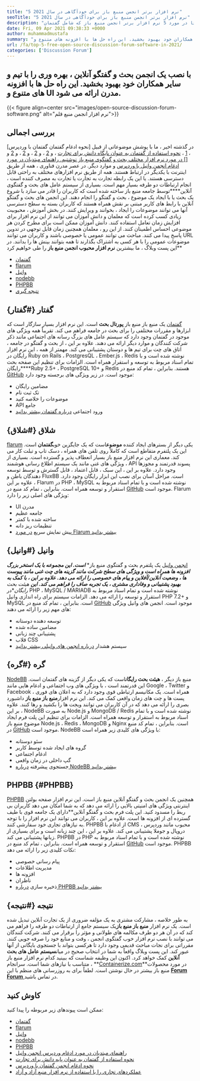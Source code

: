 ```yaml
---
title: "5 نرم افزار برتر انجمن منبع باز برای خودآگاهی در سال 2021" 
seoTitle: "5 نرم افزار برتر انجمن منبع باز برای خودآگاهی در سال 2021" 
description: "از طریق این پست وبلاگ بروید تا در مورد 5 نرم افزار برتر انجمن منبع باز که شامل گفتمان ، Flarum ، وانیل ، NodeBB و PHPBB است ، مطلع شوید." 
date: Fri, 09 Apr 2021 09:38:33 +0000
author: muhammadmustafa
summary: "با نصب یک انجمن بحث و گفتگوی آنلاین ، بهره وری را با تیم و سایر همکاران خود بهبود بخشید. این راه حل ها با افزونه های متنوع و UI مدرن ارائه می شود." 
url: /fa/top-5-free-open-source-discussion-forum-software-in-2021/
categories: ['Discussion Forum']
---
```


## با نصب یک انجمن بحث و گفتگو آنلاین ، بهره وری را با تیم و سایر همکاران خود بهبود بخشید. این راه حل ها با افزونه های متنوع و UI مدرن ارائه می شود.

{{< figure align=center src="images/open-source-discussion-forum-software.png" alt="نرم افزار انجمن منبع قلم">}}


## **بررسی اجمالی** 
در گذشته اخیر ، ما با پوشش موضوعاتی از قبیل [نحوه ادغام گفتمان گفتمان با وردپرس] ، [1] ، [نحوه استفاده از گفتمان به عنوان پایگاه دانش برای تجارت][2] ، و [2] ، و [2] ، و [2] ، و [2] و [[] در مورد نرم افزار مختلف بحث و گفتگوی منبع باز نوشتیم. راهنمای مبتدیان در مورد ادغام انجمن وانیل با وردپرس][3] و موارد دیگر. در عصر مدرن فناوری ، همه از طریق اینترنت با یکدیگر در ارتباط هستند. همه از طریق نرم افزارهای مختلف به راحتی قابل دسترسی هستند. یا این یک رابطه تجارت به تجارت یا تجارت به مصرف کننده است ، انجام ارتباطات دو طرفه بسیار مهم است. بسیاری از سیستم عامل های بحث و گفتگوی آنلاین****توسط جامعه منبع باز ساخته شده است که کاربران را قادر می سازد با شروع یک بحث یا با ایجاد یک موضوع ، بحث و گفتگو را انجام دهند.
این انجمن های بحث و گفتگو آنلاین با رابط های کاربر مبتنی بر نقش همراه هستند که کاربران بسته به سطح دسترسی آنها می توانند موضوعات را ایجاد ، بخوانند و ویرایش کنند. در بخش آموزش ، محبوبیت زیادی کسب کرده است که معلمان و دانش آموزان می توانند از این نرم افزار برای افزایش زمان تعامل استفاده کنند. دانش آموزان ممکن است برای مطرح کردن هر موضوعی احساس اطمینان کنند. از این رو ، معلمان همچنین زمان قابل توجهی در تدوین پاسخ پیدا می کنند. مباحث می توانند عمومی یا خصوصی باشند و کاربران می توانند URL موضوعات عمومی را با هر کسی به اشتراک بگذارند تا همه بتوانند بینش ها را بدانند. در این پست وبلاگ ، ما بیشترین **نرم افزار محبوب انجمن منبع باز** را طی خواهیم کرد**
  * [گفتمان][4]
  * [flarum][5]
  * [وانیل][6]
  * [nodebb][7]
  * [PHPBB][8]
  * [نتیجه گیری][9]

## گفتار {#گفتار}

[گفتمان][10] یک منبع باز منبع باز **پورتال بحث** است. این نرم افزار بسیار سازگار است که ابزارها و مقررات مختلفی را برای بحث در جامعه فراهم می کند. تقریباً همه ویژگی های موجود در گفتمان وجود دارد که سیستم عامل های بزرگ رسانه های اجتماعی مانند ذکر شرکت کنندگان و موارد دیگر ارائه می دهند. علاوه بر این ، از بحث و گفتگو در جامعه ، اتاق های چت برای تیم ها و دوستان پشتیبانی می کند. مهمتر از همه ، این نرم افزار رایگان در Ruby on Rails ، PostgresQL ، Ember.js ، Redis نوشته شده است و با تمام اسناد مربوط به توسعه و استقرار همراه است. الزامات برای تنظیم این صفحه بحث رایگان****Ruby 2.5+ ، PostgreSQL 10+ و Redis هستند. بنابراین ، تمام کد منبع در [GitHub][11] موجود است.
در زیر ویژگی های برجسته وجود دارد:
  * مضامین رایگان
  * تک ثبت نام
  * موضوعات را خلاصه کنید
  * API جامع
  * ورود اجتماعی
[درباره گفتمان بیشتر بدانید][12]

## شلاق {#شلاق}

[flarum][13] یکی دیگر از بسترهای ایجاد کننده **موضوع**است که یک جایگزین خوب**گفتمان** است. این یک پلتفرم متقاطع است که کاملاً روی تلفن های همراه ، دسک تاپ و تبلت کار می کند. معماری این نرم افزار منبع باز بسیار انعطاف پذیر و گسترده است. بسیاری از ویژگی های غنی مانند یک سیستم اطلاع رسانی هوشمند ، API پسوند قدرتمند و مجوزها وجود دارد. علاوه بر این ، این سبک ، قابل اعتماد ، قابل گسترش و توسط توسعه دهندگان باطن و FluxBB است. مراحل آسان برای نصب این ابزار رایگان وجود دارد. علاوه بر این ، Flarum در PHP ، MySQL نوشته شده است و با تمام اسناد مربوط به استقرار و توسعه همراه است. بنابراین ، تمام کد منبع در [GitHub][14] موجود است.
Flarum ویژگی های اصلی زیر را دارد:
  * UI مدرن
  * جامعه عظیم
  * ساخته شده با کمتر
  * تنظیمات ریز دانه
  * پیش نمایش سریع
[در مورد Flarum بیشتر بدانید][15]

## وانیل {#وانیل}

[انجمن وانیل][16] یک پلتفرم بحث و گفتگوی منبع باز* ***است. این مجموعه با یک استخر بزرگ افزونه ها همراه است و ویژگی های سطح شرکت مانند گزینه های چت غنی مانند پیوست ها ، وضعیت آنلاین/آفلاین و پیام های خصوصی را ارائه می دهد. علاوه بر این ، با کمک به بهبود پشتیبانی و وفاداری مشتری ، یک تجربه صاف را فراهم می کند. این** هیئت بحث رایگان**در PHP ، MySQL / MARIADB نوشته شده است و تمام اسناد مربوط به استقرار و توسعه را ارائه می دهد. الزامات سیستم برای راه اندازی وانیل PHP 7.2+ و MySQL است. بنابراین ، تمام کد منبع در [GitHub][17] موجود است.
انجمن های وانیل ویژگی های مهم زیر را ارائه می دهند:
  * توسعه دهنده دوستانه
  * مضامین ساده شده
  * پشتیبانی چند زبانی
  * قلاب CSS
  * سیستم هشدار
[درباره انجمن های وانیلی بیشتر بدانید][18]

## گره {#گره}

[NodeBB][19] منبع باز دیگر ، **هیئت بحث رایگان**است که یکی دیگر از گزینه های گفتمان است. این قدرتمند است ، با ویژگی های وب اجتماعی و ادغام هایی مانند Google ، Twitter و Facebook همراه است. یک مکانیسم ارتباطی قوی وجود دارد که به اعلان های فوری ، پست ها و چت های زمان واقعی کمک می کند. این نرم افزار**منبع باز منبع باز** داشبورد بصری را ارائه می دهد که در آن کاربران می توانند ویجت ها را بکشید و رها کنند. علاوه بر این ، NodeBB به صورت Node.js و MongoDB / Redis نوشته شده است و با تمام اسناد مربوط به استقرار و توسعه همراه است. الزامات برای تنظیم این پلت فرم ایجاد موضوع منبع باز Node.js ، Redis ، MongoDB و Nginx است. بنابراین ، تمام کد منبع در [GitHub][20] موجود است.
NodeBB با ویژگی های کلیدی زیر همراه است:
  * سئو دوستانه
  * گروه های ایجاد شده توسط کاربر
  * ادغام اجتماعی
  * گپ داخلی در زمان واقعی
  * جستجوی پیشرفته
[درباره NodeBB بیشتر بدانید][21]

## PHPBB {#PHPBB}

[PHPBB][22] همچنین یک انجمن بحث و گفتگو آنلاین منبع باز است. این نرم افزار صفحه بولتن اینترنتی ویژگی های امنیتی بالایی را ارائه می دهد که به شما امکان می دهد کاربران بی ربط را مسدود کنید. این پلت فرم بحث و گفتگو آنلاین**دارای یک جامعه قوی با طیف گسترده ای از افزونه ها است. علاوه بر این ، کاربران می توانند این نرم افزار را با توجه به نیازهای تجاری خود سفارشی کنند. PHPBB از ادغام با CMS محبوب مانند وردپرس ، دروپال و جوملا پشتیبانی می کند. علاوه بر این ، این چند زبانه است و برای بسیاری از زبانها پشتیبانی می کند. PHPBB در PHP نوشته شده است و با تمام اسناد مربوط به استقرار و توسعه همراه است. بنابراین ، تمام کد منبع در [GitHub][23] موجود است.
PHPBB نکات کلیدی زیر را ارائه می دهد:
  * پیام رسانی خصوصی
  * مدیریت اطلاعات
  * افزونه ها
  * ناظران
  * ذخیره سازی
[درباره PHPBB بیشتر بدانید][24]

## نتیجه {#نتیجه}

به طور خلاصه ، مشارکت مشتری به یک مؤلفه ضروری از یک تجارت آنلاین تبدیل شده است. یک نرم افزار **منبع باز منبع باز**یک سیستم جامع از ارتباطات دو طرفه را فراهم می کند که در آن هر دو طرف مکالمه های طولانی و مؤثر را برقرار می کنند. شرکت کنندگان می توانند با نصب نرم افزار خوب گفتگوی انجمن ، وقت و منابع خود را صرفه جویی کنند. مقرراتی برای نجات مباحث قدیمی وجود دارد تا هرکسی بتواند با جستجوی بایگانی از آنها عبور کند. این پست وبلاگ واقعاً به شما در انتخاب صحیح در میان**سیستم عامل های بحث آنلاین** کمک خواهد کرد. اکنون این وظیفه شماست که ببینید کدام نرم افزار منبع باز متناسب با نیازهای شما است.
سرانجام ، **[Containerize.com][25]**در مورد محصولات منبع باز بیشتر در حال نوشتن است. لطفاً برای به روزرسانی های منظم با این [**Forum Forum** ][26] در تماس باشید.

## کاوش کنید
ممکن است پیوندهای زیر مربوطه را پیدا کنید:
  * [گفتمان][10]
  * [flarum][13]
  * [وانیل][16]
  * [nodebb][19]
  * [PHPBB][22]
  * [راهنمای مبتدیان در مورد ادغام وردپرس انجمن وانیل][27]
  * [نحوه استفاده از گفتمان به عنوان پایه دانش برای تجارت][2]
  * [نحوه ادغام انجمن گفتمان با وردپرس][1]
  * [عملکردهای تجاری را با استفاده از نرم افزار منبع آزاد و آزاد][28]



[1]: https://blog.containerize.com/blogging/how-to-integrate-discourse-forum-with-wordpress/
[2]: https://blog.containerize.com/discussion-forum/how-to-use-discourse-as-a-knowledge-base/
[3]: https://blog.containerize.com/blogging/how-to-a-install-plugin-in-wordpress-vanilla-forum/
[4]: #Discourse
[5]: #Flarum
[6]: #Vanilla
[7]: #NodeBB
[8]: #phpBB
[9]: #Conclusion
[10]: https://products.containerize.com/discussion-forum/discourse
[11]: https://github.com/discourse/discourse
[12]: https://www.discourse.org/
[13]: https://products.containerize.com/discussion-forum/flarum
[14]: https://github.com/flarum/flarum
[15]: http://flarum.org
[16]: https://products.containerize.com/discussion-forum/vanilla
[17]: https://github.com/vanilla/vanilla
[18]: https://open.vanillaforums.com/
[19]: https://products.containerize.com/discussion-forum/nodebb
[20]: https://github.com/NodeBB/NodeBB
[21]: https://nodebb.org/
[22]: https://products.containerize.com/discussion-forum/phpbb
[23]: https://github.com/phpbb/phpbb
[24]: https://www.phpbb.com/
[25]: https://www.containerize.com/
[26]: https://products.containerize.com/discussion-forum/
[27]: https://blog.containerize.com/blogging/how-to-a-install-plugin-in-wordpress-vanilla-forum/
[28]: https://blog.containerize.com/blogging/automate-business-operations-using-open-source-software/
